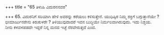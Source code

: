 +++
title = "65 ತಿಳುಹಿ ವಿದುರನನವರ"

+++
65. ವಿದುರನಿಗೆ ಸರಿಯಾಗಿ ಹೇಳಿ ಅವರನ್ನು ಕರೆಯಲು ಕಳಿಸುತ್ತೇನೆ. ಯುಧಿಷ್ಠಿರ ನಿಮ್ಮ ಶಕ್ತಿಗೆ ಬಗ್ಗುತ್ತಾನೆಯೇ ? ಭೀಮಾರ್ಜುನರೇನು ಕಿರುಕುಳರೇ ? ತಿಳಿಯುವುದಾದರೆ ಇವನ ಬುದ್ಧಿಯೇ ನಿರ್ಮಲವಾಗಿರುವುದು. ಇದು ನಿಶ್ಚಯ. ನೀನು ಕಳವಳಪಡದೇ ಇದ್ದರೆ ನಿನ್ನ ಮನದ ಇಚ್ಛೆ ನೆರವೇರುತ್ತದೆ ಎಂದ.